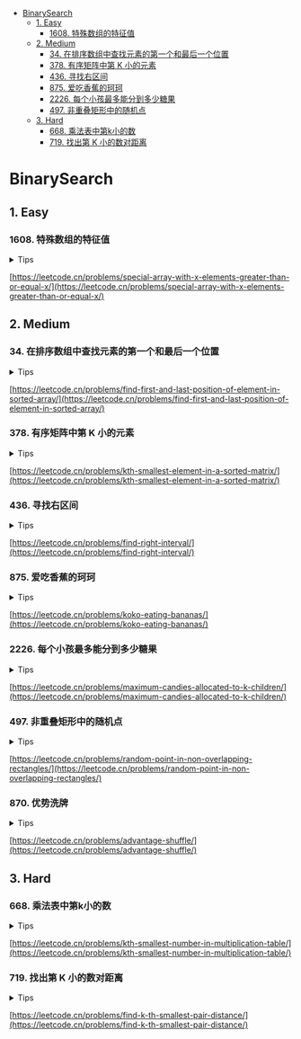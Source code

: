 <!-- TOC -->

* [BinarySearch](#binarysearch)
    * [1. Easy](#1-easy)
        * [1608. 特殊数组的特征值](#1608-)
    * [2. Medium](#2-medium)
        * [34. 在排序数组中查找元素的第一个和最后一个位置](#34-)
        * [378. 有序矩阵中第 K 小的元素](#378--k-)
        * [436. 寻找右区间](#436-)
        * [875. 爱吃香蕉的珂珂](#875-)
        * [2226. 每个小孩最多能分到多少糖果](#2226-)
        * [497. 非重叠矩形中的随机点](#497-)
    * [3. Hard](#3-hard)
        * [668. 乘法表中第k小的数](#668-k)
        * [719. 找出第 K 小的数对距离](#719--k-)

<!-- TOC -->

# BinarySearch

## 1. Easy

### 1608. 特殊数组的特征值

<details>
<summary>Tips</summary>

1. 蓝红二分查找
2. blue:nums[mid]<x

</details>

[https://leetcode.cn/problems/special-array-with-x-elements-greater-than-or-equal-x/](https://leetcode.cn/problems/special-array-with-x-elements-greater-than-or-equal-x/)

## 2. Medium

### 34. 在排序数组中查找元素的第一个和最后一个位置

<details>
<summary>Tips</summary>

1. 蓝红二分查找
2. b站
3. [https://www.bilibili.com/video/BV1d54y1q7k7?spm_id_from=333.337.search-card.all.click](https://www.bilibili.com/video/BV1d54y1q7k7?spm_id_from=333.337.search-card.all.click)

</details>

[https://leetcode.cn/problems/find-first-and-last-position-of-element-in-sorted-array/](https://leetcode.cn/problems/find-first-and-last-position-of-element-in-sorted-array/)

### 378. 有序矩阵中第 K 小的元素

<details>
<summary>Tips</summary>

1. 是对值的数量做蓝红二分,不是下标
2. 为什么值二分的结果一定在数组里?
3. 因为返回时的结果是数组中第k小的结果
4. 如果不在数组里,那么第k小的是谁呢?

</details>

[https://leetcode.cn/problems/kth-smallest-element-in-a-sorted-matrix/](https://leetcode.cn/problems/kth-smallest-element-in-a-sorted-matrix/)

### 436. 寻找右区间

<details>
<summary>Tips</summary>

1. 对每个右区间二分搜索,找出>=有区间的最小的做区间,可能没有做区间
2. 可以用二维数组排序代替HashMap和List的存储

</details>

[https://leetcode.cn/problems/find-right-interval/](https://leetcode.cn/problems/find-right-interval/)

### 875. 爱吃香蕉的珂珂

<details>
<summary>Tips</summary>

1. 对值进行二分查找
2. 下界是1(一小时最少吃一根)-1,上界是堆的最大值+1
3. isBlue为吃香蕉速度为mid时所花时间>h,所以最终返回r

</details>

[https://leetcode.cn/problems/koko-eating-bananas/](https://leetcode.cn/problems/koko-eating-bananas/)

### 2226. 每个小孩最多能分到多少糖果

<details>
<summary>Tips</summary>

1. 对值进行二分查找
2. 下界为0(1-1),上界为平均值+1
3. isBlue:按照mid分的堆数>=k,也就是最大的堆数,返回l

</details>

[https://leetcode.cn/problems/maximum-candies-allocated-to-k-children/](https://leetcode.cn/problems/maximum-candies-allocated-to-k-children/)

### 497. 非重叠矩形中的随机点

<details>
<summary>Tips</summary>

1. 因为是等概率所以直接在rects随机不等的因为各矩形的面积不同
2. 所以要按照面积随机,然后二分找到矩形,再在矩形里随机

</details>


[https://leetcode.cn/problems/random-point-in-non-overlapping-rectangles/](https://leetcode.cn/problems/random-point-in-non-overlapping-rectangles/)

### 870. 优势洗牌

<details>
<summary>Tips</summary>

1. 二分,其实可以直接用TreeMap的highKey方法

</details>


[https://leetcode.cn/problems/advantage-shuffle/](https://leetcode.cn/problems/advantage-shuffle/)

## 3. Hard

### 668. 乘法表中第k小的数

<details>
<summary>Tips</summary>

1. 和378题一样

</details>

[https://leetcode.cn/problems/kth-smallest-number-in-multiplication-table/](https://leetcode.cn/problems/kth-smallest-number-in-multiplication-table/)

### 719. 找出第 K 小的数对距离

<details>
<summary>Tips</summary>

1. 对值二分然后统计对数,l应该是0-1,r应该是最大差值+1
2. isBlue为小于等于差值m的对数<k,返回r

</details>

[https://leetcode.cn/problems/find-k-th-smallest-pair-distance/](https://leetcode.cn/problems/find-k-th-smallest-pair-distance/)
